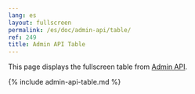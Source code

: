 ```yaml
---
lang: es
layout: fullscreen
permalink: /es/doc/admin-api/table/
ref: 249
title: Admin API Table
---
```


This page displays the fullscreen table from [Admin API](/es/doc/admin-api/).

{% include admin-api-table.md %}